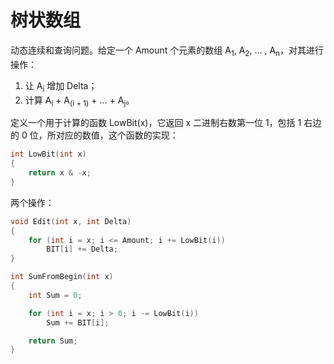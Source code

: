 # 树状数组

动态连续和查询问题。给定一个 Amount 个元素的数组 A<sub>1</sub>, A<sub>2</sub>, ... , A<sub>n</sub>，对其进行操作：

1. 让 A<sub>i</sub> 增加 Delta；
2. 计算 A<sub>i</sub> + A<sub>(i + 1)</sub> + ... + A<sub>j</sub>。

定义一个用于计算的函数 LowBit(x)，它返回 x 二进制右数第一位 1，包括 1 右边的 0 位，所对应的数值，这个函数的实现：

```c++
int LowBit(int x)
{
	return x & -x;
}
```

两个操作：

```c++
void Edit(int x, int Delta)
{
	for (int i = x; i <= Amount; i += LowBit(i))
		BIT[i] += Delta;
}

int SumFromBegin(int x)
{
	int Sum = 0;

	for (int i = x; i > 0; i -= LowBit(i))
		Sum += BIT[i];

	return Sum;
}
```

